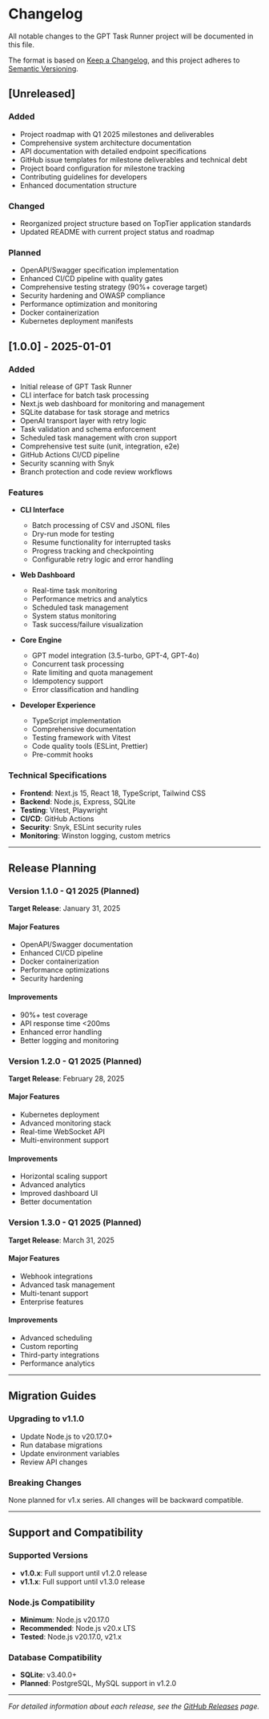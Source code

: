 # Changelog

All notable changes to the GPT Task Runner project will be documented in this file.

The format is based on [Keep a Changelog](https://keepachangelog.com/en/1.0.0/),
and this project adheres to [Semantic Versioning](https://semver.org/spec/v2.0.0.html).

## [Unreleased]

### Added
- Project roadmap with Q1 2025 milestones and deliverables
- Comprehensive system architecture documentation
- API documentation with detailed endpoint specifications
- GitHub issue templates for milestone deliverables and technical debt
- Project board configuration for milestone tracking
- Contributing guidelines for developers
- Enhanced documentation structure

### Changed
- Reorganized project structure based on TopTier application standards
- Updated README with current project status and roadmap

### Planned
- OpenAPI/Swagger specification implementation
- Enhanced CI/CD pipeline with quality gates
- Comprehensive testing strategy (90%+ coverage target)
- Security hardening and OWASP compliance
- Performance optimization and monitoring
- Docker containerization
- Kubernetes deployment manifests

## [1.0.0] - 2025-01-01

### Added
- Initial release of GPT Task Runner
- CLI interface for batch task processing
- Next.js web dashboard for monitoring and management
- SQLite database for task storage and metrics
- OpenAI transport layer with retry logic
- Task validation and schema enforcement
- Scheduled task management with cron support
- Comprehensive test suite (unit, integration, e2e)
- GitHub Actions CI/CD pipeline
- Security scanning with Snyk
- Branch protection and code review workflows

### Features
- **CLI Interface**
  - Batch processing of CSV and JSONL files
  - Dry-run mode for testing
  - Resume functionality for interrupted tasks
  - Progress tracking and checkpointing
  - Configurable retry logic and error handling

- **Web Dashboard**
  - Real-time task monitoring
  - Performance metrics and analytics
  - Scheduled task management
  - System status monitoring
  - Task success/failure visualization

- **Core Engine**
  - GPT model integration (3.5-turbo, GPT-4, GPT-4o)
  - Concurrent task processing
  - Rate limiting and quota management
  - Idempotency support
  - Error classification and handling

- **Developer Experience**
  - TypeScript implementation
  - Comprehensive documentation
  - Testing framework with Vitest
  - Code quality tools (ESLint, Prettier)
  - Pre-commit hooks

### Technical Specifications
- **Frontend**: Next.js 15, React 18, TypeScript, Tailwind CSS
- **Backend**: Node.js, Express, SQLite
- **Testing**: Vitest, Playwright
- **CI/CD**: GitHub Actions
- **Security**: Snyk, ESLint security rules
- **Monitoring**: Winston logging, custom metrics

---

## Release Planning

### Version 1.1.0 - Q1 2025 (Planned)
**Target Release**: January 31, 2025

#### Major Features
- OpenAPI/Swagger documentation
- Enhanced CI/CD pipeline
- Docker containerization
- Performance optimizations
- Security hardening

#### Improvements
- 90%+ test coverage
- API response time <200ms
- Enhanced error handling
- Better logging and monitoring

### Version 1.2.0 - Q1 2025 (Planned)
**Target Release**: February 28, 2025

#### Major Features
- Kubernetes deployment
- Advanced monitoring stack
- Real-time WebSocket API
- Multi-environment support

#### Improvements
- Horizontal scaling support
- Advanced analytics
- Improved dashboard UI
- Better documentation

### Version 1.3.0 - Q1 2025 (Planned)
**Target Release**: March 31, 2025

#### Major Features
- Webhook integrations
- Advanced task management
- Multi-tenant support
- Enterprise features

#### Improvements
- Advanced scheduling
- Custom reporting
- Third-party integrations
- Performance analytics

---

## Migration Guides

### Upgrading to v1.1.0
- Update Node.js to v20.17.0+
- Run database migrations
- Update environment variables
- Review API changes

### Breaking Changes
None planned for v1.x series. All changes will be backward compatible.

---

## Support and Compatibility

### Supported Versions
- **v1.0.x**: Full support until v1.2.0 release
- **v1.1.x**: Full support until v1.3.0 release

### Node.js Compatibility
- **Minimum**: Node.js v20.17.0
- **Recommended**: Node.js v20.x LTS
- **Tested**: Node.js v20.17.0, v21.x

### Database Compatibility
- **SQLite**: v3.40.0+
- **Planned**: PostgreSQL, MySQL support in v1.2.0

---

*For detailed information about each release, see the [GitHub Releases](https://github.com/liijamiilmfs/gpt-task-runner/releases) page.*